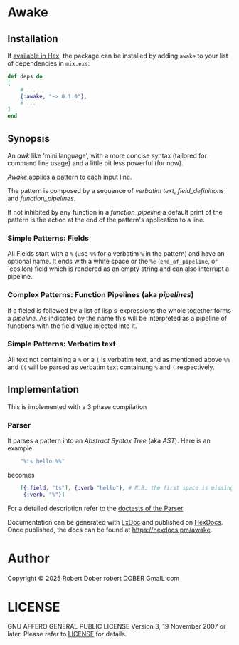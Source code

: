# Awake


## Installation

If [available in Hex](https://hex.pm/docs/publish), the package can be installed
by adding `awake` to your list of dependencies in `mix.exs`:

```elixir
def deps do
[
    # ...
    {:awake, "~> 0.1.0"},
    # ...
]
end
```

## Synopsis

An _awk_ like 'mini language', with a more concise syntax (tailored for command line usage)
and a little bit less powerful (for now).

_Awake_ applies a pattern to each input line.

The pattern is composed by a sequence of  _verbatim text_, _field_definitions_ and 
_function_pipelines_.

If not inhibited by any function in a _function_pipeline_ a default print of the pattern is
the action at the end of the pattern's application to a line.

### Simple Patterns: Fields

All Fields start with a `%` (use `%%` for a verbatim `%` in the pattern) and have an 
optional name. It ends with a white space or the `%e` (`end_of_pipeline`, or `epsilon) field which
is rendered as an empty string and can also interrupt a pipeline.

### Complex Patterns: Function Pipelines (aka _pipelines_)

If a fieled is followed by a list of lisp s-expressions the whole together forms a _pipeline_.
As indicated by the name this will be interpreted as a pipeline of functions with the field value
injected into it.

### Simple Patterns: Verbatim text

All text not containing a `%` or a `(` is verbatim text, and as mentioned above `%%` and `((` will
be parsed as verbatim text containung `%` and `(` respectively.


## Implementation

This is implemented with a 3 phase compilation

### Parser

It parses a pattern into an _Abstract Syntax Tree_ (aka _AST_). Here is an example

```elixir
    "%ts hello %%"
```

becomes

```elixir
    [{:field, "ts"], {:verb "hello"}, # N.B. the first space is missing
     {:verb, "%"}]
```

For a detailed description refer to the [doctests of the Parser](lib/awake/parser.ex)





Documentation can be generated with [ExDoc](https://github.com/elixir-lang/ex_doc)
and published on [HexDocs](https://hexdocs.pm). Once published, the docs can
be found at <https://hexdocs.pm/awake>.

# Author

Copyright © 2025 Robert Dober robert <dot>
                    DOBER <at> GmaIL <dot> com

# LICENSE

GNU AFFERO GENERAL PUBLIC LICENSE Version 3, 19 November 2007 or later. Please refer to [LICENSE](LICENSE) for details.
<!--SPDX-License-Identifier: AGPL-3.0-or-later-->
